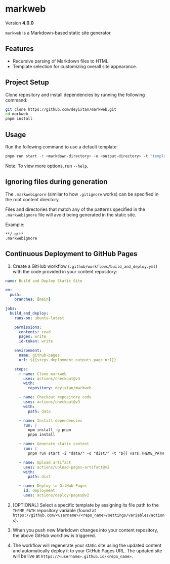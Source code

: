# markweb

Version **4.0.0**

`markweb` is a Markdown-based static site generator.

## Features

- Recursive parsing of Markdown files to HTML.
- Template selection for customizing overall site appearance.

## Project Setup

Clone repository and install dependencies by running the following command:

```bash
git clone https://github.com/deyixtan/markweb.git
cd markweb
pnpm install
```

## Usage

Run the following command to use a default template:

```bash
pnpm run start -t <markdown-directory> -o <output-directory> -t "templates/bootstrap.html"
```

Note: To view more options, run `--help`.

## Ignoring files during generation

The `.markwebignore` (similar to how `.gitignore` works) can be specified in the root content directory.

Files and directories that match any of the patterns specified in the `.markwebignore` file will avoid being generated in the static site.

Example:

```
**/.git*
.markwebignore
```

## Continuous Deployment to GitHub Pages

1. Create a GitHub workflow (`.github/workflows/build_and_deploy.yml`) with the code provided in your content repository:

```yml
name: Build and Deploy Static Site

on:
  push:
    branches: [main]

jobs:
  build_and_deploy:
    runs-on: ubuntu-latest

    permissions:
      contents: read
      pages: write
      id-token: write

    environment:
      name: github-pages
      url: ${{steps.deployment.outputs.page_url}}

    steps:
      - name: Clone markweb
        uses: actions/checkout@v3
        with:
          repository: deyixtan/markweb

      - name: Checkout repository code
        uses: actions/checkout@v3
        with:
          path: data

      - name: Install dependencies
        run: |
          npm install -g pnpm
          pnpm install

      - name: Generate static content
        run: |
          pnpm run start -i "data/" -o "dist/" -t "${{ vars.THEME_PATH || 'templates/bootstrap.html' }}" -p "${{ github.event.repository.name }}" -d

      - name: Upload artifact
        uses: actions/upload-pages-artifact@v2
        with:
          path: dist

      - name: Deploy to GitHub Pages
        id: deployment
        uses: actions/deploy-pages@v2
```

2. [OPTIONAL] Select a specific template by assigning its file path to the `THEME_PATH` repository variable (found at `https://github.com/<username>/<repo_name>/settings/variables/actions`).

3. When you push new Markdown changes into your content repository, the above GitHub workflow is triggered.

4. The workflow will regenerate your static site using the updated content and automatically deploy it to your GitHub Pages URL. The updated site will be live at `https://<username>.github.io/<repo_name>`.

